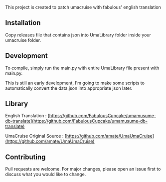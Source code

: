 This project is created to patch umacruise with fabulous' english translation

## Installation

Copy releases file that contains json into UmaLibrary folder inside your umacruise folder.

## Development

To compile, simply run the main.py with entire UmaLibrary file present with main.py.

This is still an early development, I'm going to make some scripts to automatically convert the data.json into appropriate json later.

## Library
English Translation : [https://github.com/FabulousCupcake/umamusume-db-translate](https://github.com/FabulousCupcake/umamusume-db-translate)

UmaCruise Original Source : [https://github.com/amate/UmaUmaCruise](https://github.com/amate/UmaUmaCruise)


## Contributing
Pull requests are welcome. For major changes, please open an issue first to discuss what you would like to change.

